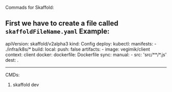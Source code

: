 Commads for Skaffold:

First we have to create a file called `skaffoldFileName.yaml`
Example:
------------------------------------------
apiVersion: skaffold/v2alpha3
kind: Config
deploy:
  kubectl:
    manifests: 
      - ./infra/k8s/*
build:
  local:
    push: false
  artifacts:
    - image: vegimik/client
      context: client
      docker:
        dockerfile: Dockerfile
      sync: 
        manual:
          - src: 'src/**/*.js'
            dest: .

------------------------------------------

CMDs:
1. skaffold dev